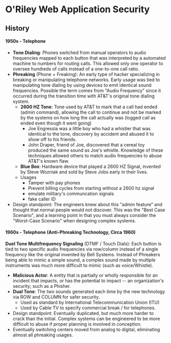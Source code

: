 # O'Riley Web Application Security

## History

#### 1950s - Telephone

* **Tone Dialing**: Phones switched from manual operators to audio frequencies mapped to each button that was interpreted by a automated machine to numbers for routing calls. This allowed only one operator to oversee hundreds of calls instead of a one-to-one call ratio.
* **Phreaking** (Phone + Freaking): An early type of hacker specializing in breaking or manipulating telephone networks. Early usage was tied to manipulating tone dialing by using devices to emit identical sound frequencies. Possible the term comes from "Audio Frequency" since it occurred during the transition time with AT&T's original tone dialing system.
  * **2600 HZ Tone**: Tone used by AT&T to mark that a call had ended (admin command), allowing the call to continue and not be marked by the systems on how long the call actually was (logged call as ended even though it went going)
    * Joe Engressia was a little boy who had a whistler that was identical to the tone, discovery by accident and abused it to show off to his friends.
    * John Draper, friend of Joe, discovered that a cereal toy produced the same sound as Joe's whistle. Knowledge of these techniques allowed others to match audio frequencies to abuse AT&T's known flaw.
  * **Blue Box**: Hardware device that played a 2600 HZ Signal, invented by Steve Wozniak and sold by Steve Jobs early in their lives. 
  * Usages
    * Tamper with pay phones
    * Prevent billing cycles from starting without a 2600 hz signal
    * emulate military's communcation signals
    * fake caller ID
* Design standpoint: The engineers knew about this "admin feature" and thought that normal people would not discover. This was the "Best Case Scenario", and a learning point in that you must always consider the "Worst-Case Scenario" when designing complex systems.

#### 1960s - Telephone (Anti-Phreaking Technology, Circa 1960)

**Duel Tone Multifrequency Signaling** (DTMF / Touch Dials): Each button is tied to two specific audio frequencies via row/column instead of a single frequency like the original invented by Bell Systems. Instead of Phreakers being able to mimic a simple sound, a complex sound made by multiple instruments was much more difficult to mimic (such as voice/Whistle).

* **Malicious Actor**: A entity that is partially or wholly responsible for an incident that impacts, or has the potential to impact -- an organization's security; such as a Phisher.
* **Dual Tone**: The two sounds generated each time by the new technology via ROW and COLUMN for safer security.
  * Used as standard by International Telecommunication Union (ITU)
  * Used by Cable TV to specify commercial break / for telephones.
* Design standpoint: Eventually duplicated, but much more harder to crack than the initial. Complex systems can be engineered to be more difficult to abuse if proper planning is involved in conception. 
* Eventually switching centers moved from analog to digital, eliminating almost all phreaking usages.